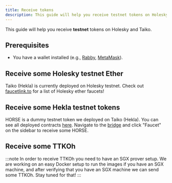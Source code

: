 ```yaml
---
title: Receive tokens
description: This guide will help you receive testnet tokens on Holesky and Taiko.
---
```


This guide will help you receive **testnet** tokens on Holesky and Taiko.

## Prerequisites

- You have a wallet installed (e.g., [Rabby](https://rabby.io/), [MetaMask](https://metamask.io/)).

## Receive some Holesky testnet Ether

Taiko (Hekla) is currently deployed on Holesky testnet. Check out [faucetlink.to](https://faucetlink.to/) for a list of Holesky ether faucets!

## Receive some Hekla testnet tokens

HORSE is a dummy testnet token we deployed on Taiko (Hekla). You can see all deployed contracts [here](/network-reference/testnet-addresses). Navigate to the [bridge](https://bridge.hekla.taiko.xyz) and click "Faucet" on the sidebar to receive some HORSE.

## Receive some TTKOh

:::note
In order to receive TTKOh you need to have an SGX prover setup. We are working on an easy Docker setup to run the images if you have an SGX machine, and after verifying that you have an SGX machine we can send some TTKOh. Stay tuned for that!
:::
